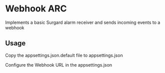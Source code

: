 # Webhook ARC

Implements a basic Surgard alarm receiver and sends incoming events to a webhook

## Usage

Copy the appsettings.json.default file to appsettings.json

Configure the Webhook URL in the appsettings.json